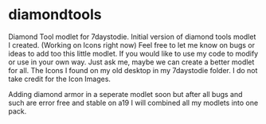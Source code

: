 # diamondtools
Diamond Tool modlet for 7daystodie.
Initial version of diamond tools modlet I created. (Working on Icons right now)
Feel free to let me know on bugs or ideas to add too this little modlet.
If you would like to use my code to modify or use in your own way. Just ask me, maybe we can create a better modlet for all.
The Icons I found on my old desktop in my 7daystodie folder. I do not take credit for the Icon Images.

Adding diamond armor in a seperate modlet soon but after all bugs and such are error free and stable on a19 I will combined all my modlets into one pack.

